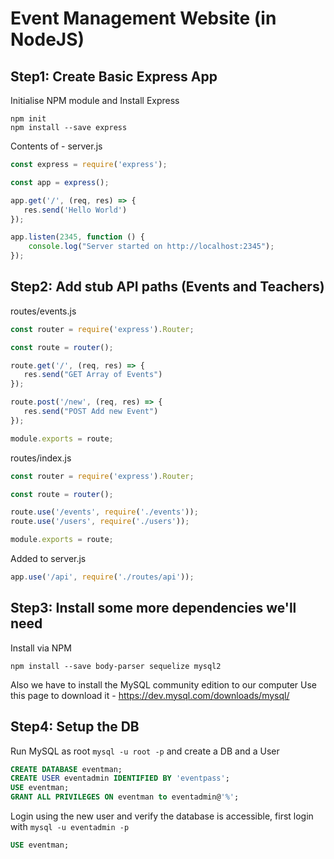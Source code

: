 # Event Management Website (in NodeJS)

## Step1: Create Basic Express App

Initialise NPM module and Install Express

```shell
npm init
npm install --save express
```

Contents of - server.js

```js
const express = require('express');

const app = express();

app.get('/', (req, res) => {
   res.send('Hello World')
});

app.listen(2345, function () {
    console.log("Server started on http://localhost:2345");
});
```

## Step2: Add stub API paths (Events and Teachers)

routes/events.js
```js
const router = require('express').Router;

const route = router();

route.get('/', (req, res) => {
   res.send("GET Array of Events")
});

route.post('/new', (req, res) => {
   res.send("POST Add new Event")
});

module.exports = route;
```

routes/index.js
```js
const router = require('express').Router;

const route = router();

route.use('/events', require('./events'));
route.use('/users', require('./users'));

module.exports = route;
```

Added to server.js

```js
app.use('/api', require('./routes/api'));
```

## Step3: Install some more dependencies we'll need

Install via NPM
```shell
npm install --save body-parser sequelize mysql2
```


Also we have to install the MySQL community edition to our computer
Use this page to download it -
<https://dev.mysql.com/downloads/mysql/>

## Step4: Setup the DB

Run MySQL as root `mysql -u root -p` and create a DB and a User

```sql
CREATE DATABASE eventman;
CREATE USER eventadmin IDENTIFIED BY 'eventpass';
USE eventman;
GRANT ALL PRIVILEGES ON eventman to eventadmin@'%';
```

Login using the new user and verify the database is accessible, first
login with `mysql -u eventadmin -p`


```sql
USE eventman;
```
